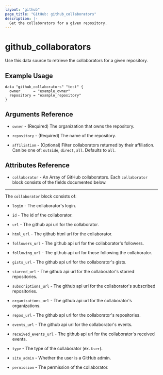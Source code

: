```yaml
---
layout: "github"
page_title: "GitHub: github_collaborators"
description: |-
  Get the collaborators for a given repository.
---
```


# github_collaborators

Use this data source to retrieve the collaborators for a given repository.

## Example Usage

```hcl
data "github_collaborators" "test" {
  owner      = "example_owner"
  repository = "example_repository"
}
```

## Arguments Reference

 * `owner` - (Required) The organization that owns the repository.
 
 * `repository` - (Required) The name of the repository.
 
 * `affiliation` - (Optional) Filter collaborators returned by their affiliation. Can be one of: `outside`, `direct`, `all`.  Defaults to `all`.
 
## Attributes Reference

 * `collaborator` - An Array of GitHub collaborators.  Each `collaborator` block consists of the fields documented below.
 
___
 
The `collaborator` block consists of:

* `login` - The collaborator's login.

* `id` - The id of the collaborator.

* `url` - The github api url for the collaborator.

* `html_url` - The github html url for the collaborator.

* `followers_url` - The github api url for the collaborator's followers.

* `following_url` - The github api url for those following the collaborator.

* `gists_url` - The github api url for the collaborator's gists.

* `starred_url` - The github api url for the collaborator's starred repositories.

* `subscriptions_url` - The github api url for the collaborator's subscribed repositories.

* `organizations_url` - The github api url for the collaborator's organizations.

* `repos_url` - The github api url for the collaborator's repositories.

* `events_url` - The github api url for the collaborator's events.

* `received_events_url` - The github api url for the collaborator's received events.

* `type` - The type of the collaborator (ex. `User`).

* `site_admin` - Whether the user is a GitHub admin.

* `permission` - The permission of the collaborator.
